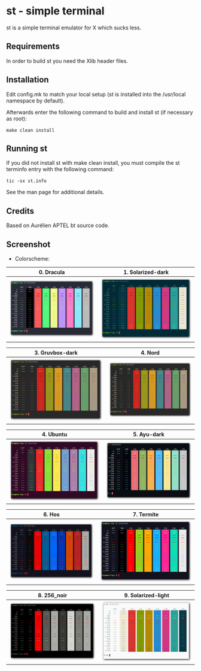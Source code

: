 # st - simple terminal

st is a simple terminal emulator for X which sucks less.


## Requirements

In order to build st you need the Xlib header files.


## Installation

Edit config.mk to match your local setup (st is installed into
the /usr/local namespace by default).

Afterwards enter the following command to build and install st (if
necessary as root):

    make clean install


## Running st

If you did not install st with make clean install, you must compile
the st terminfo entry with the following command:

    tic -sx st.info

See the man page for additional details.

## Credits

Based on Aurélien APTEL <aurelien dot aptel at gmail dot com> bt source code.


## Screenshot

- Colorscheme:

| 0. Dracula                                  | 1. Solarized-dark                                 |
|:-------------------------------------------:|:-------------------------------------------------:|
| ![0-Dracula](shots/0-Dracula.png)           | ![1-Solarized-dark](shots/1-Solarized-dark.png)   |

| 3. Gruvbox-dark                             | 4. Nord                                           |
|:-------------------------------------------:|:-------------------------------------------------:|
| ![3-Gruvbox-dark](shots/3-Gruvbox-dark.png) |  ![4-Gruvbox-dark](shots/4-Gruvbox-dark.png)      |

| 4. Ubuntu                                   | 5. Ayu-dark                                       |
|:-------------------------------------------:|:-------------------------------------------------:|
| ![4-Ubuntu](shots/4-Ubuntu.png)             | ![5-Ayu-dark](shots/5-Ayu-dark.png)               |

| 6. Hos                                      | 7. Termite                                        |
|:-------------------------------------------:|:-------------------------------------------------:|
| ![6-Hos](shots/6-Hos.png)                   | ![7-Termite](shots/7-Termite.png)                 |

| 8. 256_noir                                 | 9. Solarized-light                                |
|:-------------------------------------------:|:-------------------------------------------------:|
| ![8-256_noir](shots/8-256_noir.png)         | ![9-Solarized-light](shots/9-Solarized-light.png) |
